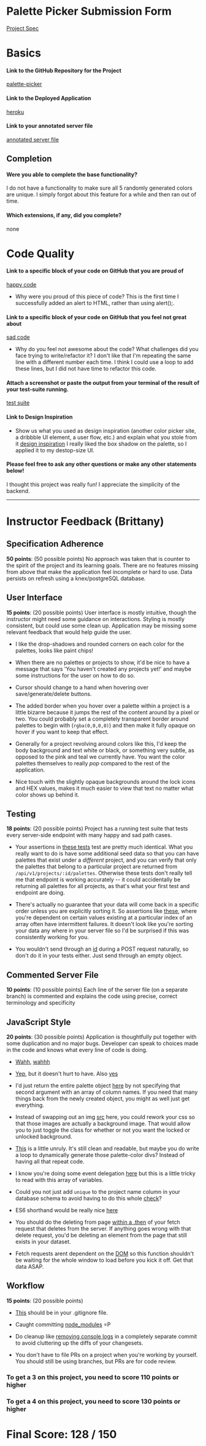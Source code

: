 # Palette Picker Submission Form

[Project Spec](http://frontend.turing.io/projects/palette-picker.html)

# Basics

#### Link to the GitHub Repository for the Project
[palette-picker](https://github.com/jenPlusPlus/palette-picker)

#### Link to the Deployed Application
[heroku](https://jen-woodson-palette-picker.herokuapp.com/)

#### Link to your annotated server file
[annotated server file](https://github.com/jenPlusPlus/palette-picker/compare/annotate-server-file?expand=1#diff-78c12f5adc1848d13b1c6f07055d996e)

## Completion

#### Were you able to complete the base functionality?

I do not have a functionality to make sure all 5 randomly generated colors are unique. I simply forgot about this feature for a while and then ran out of time.

#### Which extensions, if any, did you complete?
none

# Code Quality

#### Link to a specific block of your code on GitHub that you are proud of
[happy code](https://github.com/jenPlusPlus/palette-picker/blob/master/public/js/scripts.js#L119-L125)

* Why were you proud of this piece of code?
This is the first time I successfully added an alert to HTML, rather than using alert();.

#### Link to a specific block of your code on GitHub that you feel not great about
[sad code](https://github.com/jenPlusPlus/palette-picker/blob/master/public/js/scripts.js#L53-L59)

* Why do you feel not awesome about the code? What challenges did you face trying to write/refactor it?
I don't like that I'm repeating the same line with a different number each time. I think I could use a loop to add these lines, but I did not have time to refactor this code.

#### Attach a screenshot or paste the output from your terminal of the result of your test-suite running.

[test suite](<img width="520" alt="screen shot 2017-12-01 at 5 16 10 pm" src="https://user-images.githubusercontent.com/6845268/33503818-8ff2ad2c-d6bb-11e7-999a-613762f6a0bb.png">)

#### Link to Design Inspiration

* Show us what you used as design inspiration (another color picker site, a dribbble UI element, a user flow, etc.) and explain what you stole from it
[design inspiration](https://codepen.io/team/lincolnloop/pen/QwQwza)
I really liked the box shadow on the palette, so I applied it to my destop-size UI. 

#### Please feel free to ask any other questions or make any other statements below!

I thought this project was really fun! I appreciate the simplicity of the backend.

-----


# Instructor Feedback (Brittany)

## Specification Adherence

**50 points**: (50 possible points) No approach was taken that is counter to the spirit of the project and its learning goals. There are no features missing from above that make the application feel incomplete or hard to use. Data persists on refresh using a knex/postgreSQL database.

## User Interface

**15 points**: (20 possible points) User interface is mostly intuitive, though the instructor might need some guidance on interactions. Styling is mostly consistent, but could use some clean up. Application may be missing some relevant feedback that would help guide the user.

* I like the drop-shadows and rounded corners on each color for the palettes, looks like paint chips!

* When there are no palettes or projects to show, it'd be nice to have a message that says 'You haven't created any projects yet!' and maybe some instructions for the user on how to do so.

* Cursor should change to a hand when hovering over save/generate/delete buttons.

* The added border when you hover over a palette within a project is a little bizarre because it jumps the rest of the content around by a pixel or two. You could probably set a completely transparent border around palettes to begin with (`rgba(0,0,0,0)`) and then make it fully opaque on hover if you want to keep that effect.

* Generally for a project revolving around colors like this, I'd keep the body background and text white or black, or something very subtle, as opposed to the pink and teal we currently have. You want the color palettes themselves to really *pop* compared to the rest of the application.

* Nice touch with the slightly opaque backgrounds around the lock icons and HEX values, makes it much easier to view that text no matter what color shows up behind it.

## Testing

**18 points**: (20 possible points) Project has a running test suite that tests every server-side endpoint with many happy and sad path cases.

* Your assertions in [these tests](https://github.com/jenPlusPlus/palette-picker/blob/master/test/routes.spec.js#L87-L174) test are pretty much identical. What you really want to do is have some additional seed data so that you can have palettes that exist under a *different* project, and you can verify that only the palettes that belong to a particular project are returned from `/api/v1/projects/:id/palettes`. Otherwise these tests don't really tell me that endpoint is working accurately -- it could accidentally be returning all palettes for all projects, as that's what your first test and endpoint are doing.

* There's actually no guarantee that your data will come back in a specific order unless you are explicitly sorting it. So assertions like [these](https://github.com/jenPlusPlus/palette-picker/blob/master/test/routes.spec.js#L97-L98), where you're dependent on certain values existing at a particular index of an array often have intermittent failures. It doesn't look like you're sorting your data any where in your server file so I'd be surprised if this was consistently working for you.

* You wouldn't send through an [id](https://github.com/jenPlusPlus/palette-picker/blob/master/test/routes.spec.js#L227) during a POST request naturally, so don't do it in your tests either. Just send through an empty object.

## Commented Server File

**10 points**: (10 possible points) Each line of the server file (on a separate branch) is commented and explains the code using precise, correct terminology and specificity

## JavaScript Style

**20 points**: (30 possible points) Application is thoughtfully put together with some duplication and no major bugs. Developer can speak to choices made in the code and knows what every line of code is doing.

* [Wahh](https://github.com/jenPlusPlus/palette-picker/blob/master/server.js#L28), [wahhh](https://github.com/jenPlusPlus/palette-picker/blob/master/public/js/scripts.js#L101)

* [Yep](https://github.com/jenPlusPlus/palette-picker/blob/master/server.js#L40), but it doesn't hurt to have. Also [yes](https://github.com/jenPlusPlus/palette-picker/blob/master/server.js#L74)

* I'd just return the entire palette object [here](https://github.com/jenPlusPlus/palette-picker/blob/master/server.js#L142-L148) by not specifying that second argument with an array of column names. If you need that many things back from the newly created object, you might as well just get everything.

* Instead of swapping out an img [src](https://github.com/jenPlusPlus/palette-picker/blob/master/public/js/scripts.js#L27-L34) here, you could rework your css so that those images are actually a background image. That would allow you to just toggle the class for whether or not you want the locked or unlocked background.

* [This](https://github.com/jenPlusPlus/palette-picker/blob/master/public/js/scripts.js#L51-L79) is a little unruly. It's still clean and readable, but maybe you do write a loop to dynamically generate those palette-color divs? Instead of having all that repeat code.

* I know you're doing some event delegation [here](https://github.com/jenPlusPlus/palette-picker/blob/master/public/js/scripts.js#L86-L92) but this is a little tricky to read with this array of variables.

* Could you not just add `unique` to the project name column in your database schema to avoid having to do this whole [check](https://github.com/jenPlusPlus/palette-picker/blob/master/public/js/scripts.js#L144-L178)?

* ES6 shorthand would be really nice [here](https://github.com/jenPlusPlus/palette-picker/blob/master/public/js/scripts.js#L222-L226)

* You should do the deleting from page [within a .then](https://github.com/jenPlusPlus/palette-picker/blob/master/public/js/scripts.js#L239-L264) of your fetch request that deletes from the server. If anything goes wrong with that delete request, you'd be deleting an element from the page that still exists in your dataset.

* Fetch requests arent dependent on the [DOM](https://github.com/jenPlusPlus/palette-picker/blob/master/public/js/scripts.js#L285) so this function shouldn't be waiting for the whole window to load before you kick it off. Get that data ASAP.

## Workflow

**15 points**: (20 possible points)

* [This](https://github.com/jenPlusPlus/palette-picker/blob/master/.DS_Store) should be in your .gitignore file.

* Caught committing [node_modules](https://github.com/jenPlusPlus/palette-picker/commit/db503c248b059ea0542aa5795405ae361521d83f) =P

* Do cleanup like [removing console logs](https://github.com/jenPlusPlus/palette-picker/commit/b4814199fd2b1eca17a25cc56c12dea6233c48f4) in a completely separate commit to avoid cluttering up the diffs of your changesets.

* You don't have to file PRs on a project when you're working by yourself. You should still be using branches, but PRs are for code review.


### To get a 3 on this project, you need to score 110 points or higher
### To get a 4 on this project, you need to score 130 points or higher

# Final Score: 128 / 150
